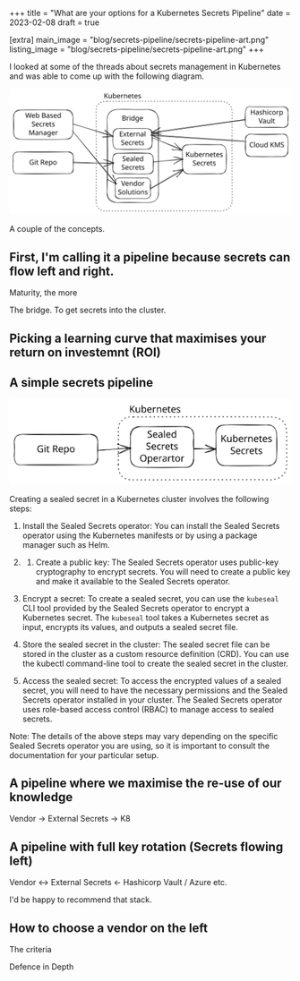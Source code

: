 +++
title = "What are your options for a Kubernetes Secrets Pipeline"
date = 2023-02-08
draft = true

[extra]
main_image = "blog/secrets-pipeline/secrets-pipeline-art.png"
listing_image = "blog/secrets-pipeline/secrets-pipeline-art.png"
+++

I looked at some of the threads about secrets management in Kubernetes and was able to come up with the following diagram.

![Kubernetes Secrets Pipeline](./pipeline.svg)

A couple of the concepts.

## First, I'm calling it a pipeline because secrets can flow left and right.

Maturity, the more 

The bridge. To get secrets into the cluster.

## Picking a learning curve that maximises your return on investemnt (ROI)

## A simple secrets pipeline

![Sealed Secrets Pipeline](./sealed-secrets.svg)

Creating a sealed secret in a Kubernetes cluster involves the following steps:

1. Install the Sealed Secrets operator: You can install the Sealed Secrets operator using the Kubernetes manifests or by using a package manager such as Helm.

1. 1. Create a public key: The Sealed Secrets operator uses public-key cryptography to encrypt secrets. You will need to create a public key and make it available to the Sealed Secrets operator.

1. Encrypt a secret: To create a sealed secret, you can use the `kubeseal` CLI tool provided by the Sealed Secrets operator to encrypt a Kubernetes secret. The `kubeseal` tool takes a Kubernetes secret as input, encrypts its values, and outputs a sealed secret file.

1. Store the sealed secret in the cluster: The sealed secret file can be stored in the cluster as a custom resource definition (CRD). You can use the kubectl command-line tool to create the sealed secret in the cluster.

1. Access the sealed secret: To access the encrypted values of a sealed secret, you will need to have the necessary permissions and the Sealed Secrets operator installed in your cluster. The Sealed Secrets operator uses role-based access control (RBAC) to manage access to sealed secrets.

Note: The details of the above steps may vary depending on the specific Sealed Secrets operator you are using, so it is important to consult the documentation for your particular setup. 

## A pipeline where we maximise the re-use of our knowledge

Vendor -> External Secrets -> K8

## A pipeline with full key rotation (Secrets flowing left)

Vendor <-> External Secrets <- Hashicorp Vault / Azure etc.

I'd be happy to recommend that stack. 

## How to choose a vendor on the left

The criteria

Defence in Depth
